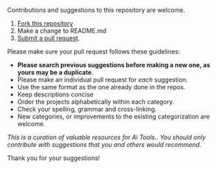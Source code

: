 Contributions and suggestions to this repository are welcome.

1. [Fork this repository](https://help.github.com/articles/fork-a-repo/)
2. Make a change to README.md
3. [Submit a pull request](https://help.github.com/articles/creating-a-pull-request/).

Please make sure your pull request follows these guidelines:

- **Please search previous suggestions before making a new one, as yours may be a duplicate**.
- Please make an individual pull request for *each* suggestion.
- Use the same format as the one already done in the repos.
- Keep descriptions concise
- Order the projects alphabetically within each category.
- Check your spelling, grammar and cross-linking.
- New categories, or improvements to the existing categorization are welcome.

*This is a curation of valuable resources for Ai Tools.. You should only contribute with suggestions that you and others would recommend.*

Thank you for your suggestions!
